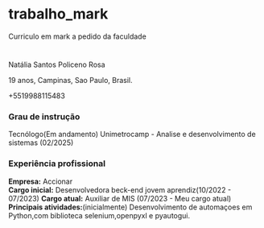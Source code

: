 # trabalho_mark
Curriculo em mark a pedido da faculdade
#
Natália Santos Policeno Rosa

 19 anos, Campinas, Sao Paulo, Brasil.
 
 +5519988115483

 ### Grau de instrução
  Tecnólogo(Em andamento)
  Unimetrocamp - Analise e desenvolvimento de sistemas 
  (02/2025)

### Experiência profissional 
  **Empresa:** Accionar  
  **Cargo inicial:** Desenvolvedora beck-end jovem aprendiz(10/2022 - 07/2023)
  **Cargo atual:** Auxiliar de MIS (07/2023 - Meu cargo atual)  
  **Principais atividades:**(inicialmente) Desenvolvimento de automaçoes em Python,com biblioteca selenium,openpyxl e pyautogui.
